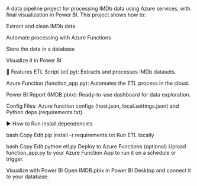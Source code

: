 A data pipeline project for processing IMDb data using Azure services, with final visualization in Power BI. This project shows how to:

Extract and clean IMDb data

Automate processing with Azure Functions

Store the data in a database

Visualize it in Power BI

🔧 Features
ETL Script (etl.py): Extracts and processes IMDb datasets.

Azure Function (function_app.py): Automates the ETL process in the cloud.

Power BI Report (IMDB.pbix): Ready-to-use dashboard for data exploration.

Config Files: Azure function configs (host.json, local.settings.json) and Python deps (requirements.txt).

▶️ How to Run
Install dependencies

bash
Copy
Edit
pip install -r requirements.txt
Run ETL locally

bash
Copy
Edit
python etl.py
Deploy to Azure Functions (optional)
Upload function_app.py to your Azure Function App to run it on a schedule or trigger.

Visualize with Power BI
Open IMDB.pbix in Power BI Desktop and connect it to your database.
